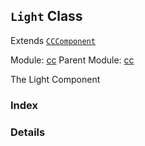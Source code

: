 ## `Light` Class

Extends [`CCComponent`](CCComponent.md)


Module: [cc](../modules/cc.md)
Parent Module: [cc](../modules/cc.md)


The Light Component



### Index





### Details




